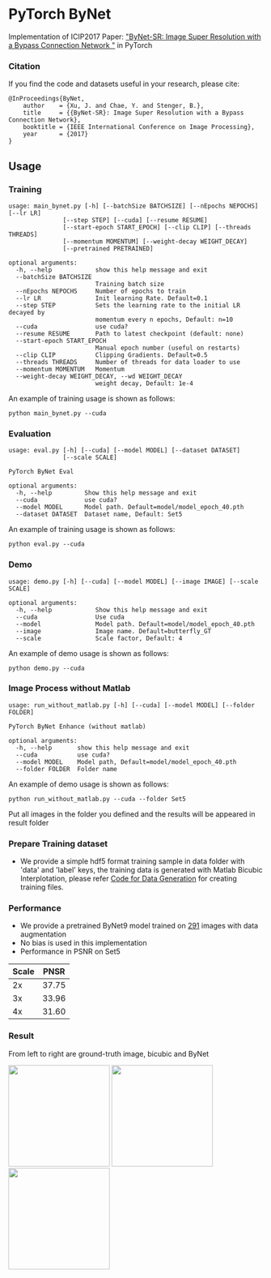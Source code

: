 # PyTorch ByNet
Implementation of ICIP2017 Paper: ["ByNet-SR: Image Super Resolution with a Bypass Connection Network
"](http://bjornstenger.github.io/papers/xu_icip2017.pdf) in PyTorch

### Citation

If you find the code and datasets useful in your research, please cite:
    
    @InProceedings{ByNet,
        author    = {Xu, J. and Chae, Y. and Stenger, B.}, 
        title     = {{ByNet-SR}: Image Super Resolution with a Bypass Connection Network}, 
        booktitle = {IEEE International Conference on Image Processing},
        year      = {2017}
    }

## Usage
### Training
```
usage: main_bynet.py [-h] [--batchSize BATCHSIZE] [--nEpochs NEPOCHS] [--lr LR]
               [--step STEP] [--cuda] [--resume RESUME]
               [--start-epoch START_EPOCH] [--clip CLIP] [--threads THREADS]
               [--momentum MOMENTUM] [--weight-decay WEIGHT_DECAY]
               [--pretrained PRETRAINED]

optional arguments:
  -h, --help            show this help message and exit
  --batchSize BATCHSIZE
                        Training batch size
  --nEpochs NEPOCHS     Number of epochs to train
  --lr LR               Init learning Rate. Default=0.1
  --step STEP           Sets the learning rate to the initial LR decayed by
                        momentum every n epochs, Default: n=10
  --cuda                use cuda?
  --resume RESUME       Path to latest checkpoint (default: none)
  --start-epoch START_EPOCH
                        Manual epoch number (useful on restarts)
  --clip CLIP           Clipping Gradients. Default=0.5
  --threads THREADS     Number of threads for data loader to use
  --momentum MOMENTUM   Momentum
  --weight-decay WEIGHT_DECAY, --wd WEIGHT_DECAY
                        weight decay, Default: 1e-4
```
An example of training usage is shown as follows:
```
python main_bynet.py --cuda
```

### Evaluation
```
usage: eval.py [-h] [--cuda] [--model MODEL] [--dataset DATASET]
               [--scale SCALE]

PyTorch ByNet Eval

optional arguments:
  -h, --help         Show this help message and exit
  --cuda             use cuda?
  --model MODEL      Model path. Default=model/model_epoch_40.pth
  --dataset DATASET  Dataset name, Default: Set5
```
An example of training usage is shown as follows:
```
python eval.py --cuda
```

### Demo
```
usage: demo.py [-h] [--cuda] [--model MODEL] [--image IMAGE] [--scale SCALE]
               
optional arguments:
  -h, --help            Show this help message and exit
  --cuda                Use cuda
  --model               Model path. Default=model/model_epoch_40.pth
  --image               Image name. Default=butterfly_GT
  --scale               Scale factor, Default: 4
```
An example of demo usage is shown as follows:
```
python demo.py --cuda
```

### Image Process without Matlab
```
usage: run_without_matlab.py [-h] [--cuda] [--model MODEL] [--folder FOLDER]

PyTorch ByNet Enhance (without matlab)

optional arguments:
  -h, --help       show this help message and exit
  --cuda           use cuda?
  --model MODEL    Model path, Default=model/model_epoch_40.pth
  --folder FOLDER  Folder name
```
An example of demo usage is shown as follows:
```
python run_without_matlab.py --cuda --folder Set5
```
Put all images in the folder you defined and the results will be appeared in result folder

### Prepare Training dataset
  - We provide a simple hdf5 format training sample in data folder with 'data' and 'label' keys, the training data is generated with Matlab Bicubic Interplotation, please refer [Code for Data Generation](https://github.com/twtygqyy/pytorch-vdsr/tree/master/data) for creating training files.

### Performance
  - We provide a pretrained ByNet9 model trained on [291](https://drive.google.com/open?id=1Rt3asDLuMgLuJvPA1YrhyjWhb97Ly742) images with data augmentation
  - No bias is used in this implementation
  - Performance in PSNR on Set5
  
| Scale        | PNSR          |
| ------------- |:-------------:| 
| 2x      | 37.75      | 
| 3x      | 33.96      | 
| 4x      | 31.60      | 

### Result
From left to right are ground-truth image, bicubic and ByNet
<p>
  <img src='Set5/butterfly_GT.bmp' height='200' width='200'/>
  <img src='result/input.bmp' height='200' width='200'/>
  <img src='result/output.bmp' height='200' width='200'/>
</p>
